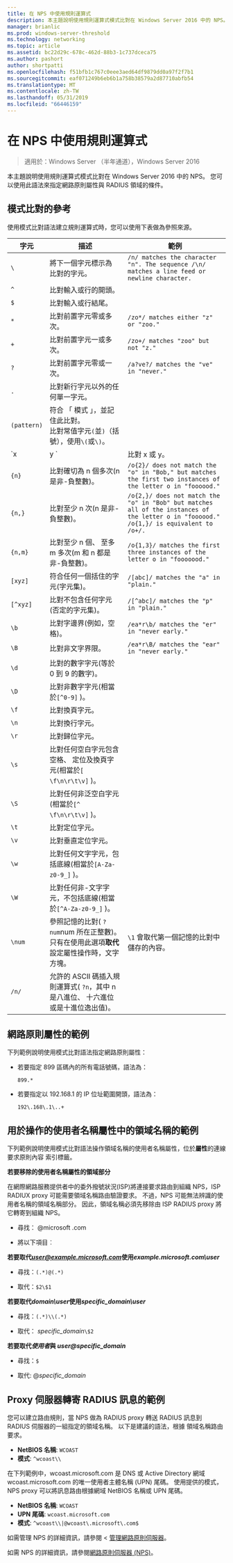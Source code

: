 ```yaml
---
title: 在 NPS 中使用規則運算式
description: 本主題說明使用規則運算式模式比對在 Windows Server 2016 中的 NPS。 您可以使用此語法來指定網路原則屬性與 RADIUS 領域的條件。
manager: brianlic
ms.prod: windows-server-threshold
ms.technology: networking
ms.topic: article
ms.assetid: bc22d29c-678c-462d-88b3-1c737dceca75
ms.author: pashort
author: shortpatti
ms.openlocfilehash: f51bfb1c767c0eee3aed64df9879dd0a97f2f7b1
ms.sourcegitcommit: eaf071249b6eb6b1a758b38579a2d87710abfb54
ms.translationtype: MT
ms.contentlocale: zh-TW
ms.lasthandoff: 05/31/2019
ms.locfileid: "66446159"
---
```

# <a name="use-regular-expressions-in-nps"></a>在 NPS 中使用規則運算式

>適用於：Windows Server （半年通道），Windows Server 2016

本主題說明使用規則運算式模式比對在 Windows Server 2016 中的 NPS。 您可以使用此語法來指定網路原則屬性與 RADIUS 領域的條件。

## <a name="pattern-matching-reference"></a>模式比對的參考

使用模式比對語法建立規則運算式時，您可以使用下表做為參照來源。


|  字元  |                                                                                 描述                                                                                  |                                                                 範例                                                                 |
|-------------|------------------------------------------------------------------------------------------------------------------------------------------------------------------------------|-----------------------------------------------------------------------------------------------------------------------------------------|
|     `\`     |                                                              將下一個字元標示為 比對的字元。                                                               |                      `/n/ matches the character "n". The sequence /\n/ matches a line feed or newline character.`                       |
|     `^`     |                                                                 比對輸入或行的開頭。                                                                  |                                                                 &nbsp;                                                                  |
|     `$`     |                                                                    比對輸入或行結尾。                                                                     |                                                                 &nbsp;                                                                  |
|     `*`     |                                                             比對前置字元零或多次。                                                              |                                                  `/zo*/ matches either "z" or "zoo."`                                                   |
|     `+`     |                                                              比對前置字元一或多次。                                                              |                                                   `/zo+/ matches "zoo" but not "z."`                                                    |
|     `?`     |                                                              比對前置字元零或一次。                                                              |                                                 `/a?ve?/ matches the "ve" in "never."`                                                  |
|     `.`     |                                                           比對新行字元以外的任何單一字元。                                                           |                                                                 &nbsp;                                                                  |
| `(pattern)` |                         符合 「 模式 」，並記住此比對。<br />比對常值字元`(`並`)`（括號），使用`\(`或`\)`。                         |                                                                 &nbsp;                                                                  |
|     \`x     |                                                                                     y \`                                                                                     |                                                         比對 x 或 y。                                                          |
|   `{n} `    |                                                          比對確切為 n 個多次\(n 是非\-負整數\)。                                                           |               `/o{2}/ does not match the "o" in "Bob," but matches the first two instances of the letter o in "foooood."`               |
|   `{n,}`    |                                                          比對至少 n 次\(n 是非\-負整數\)。                                                          | `/o{2,}/ does not match the "o" in "Bob" but matches all of the instances of the letter o in "foooood." /o{1,}/ is equivalent to /o+/.` |
|   `{n,m}`   |                                                比對至少 n 個、 至多 m 多次\(m 和 n 都是非\-負整數\)。                                                |                               `/o{1,3}/ matches the first three instances of the letter o in "fooooood."`                               |
|   `[xyz]`   |                                                       符合任何一個括住的字元\(字元集\)。                                                        |                                                  `/[abc]/ matches the "a" in "plain."`                                                  |
|  `[^xyz]`   |                                                  比對不包含任何字元\(否定的字元集\)。                                                  |                                                 `/[^abc]/ matches the "p" in "plain."`                                                  |
|    `\b`     |                                                              比對字邊界\(例如，空格\)。                                                               |                                              `/ea*r\b/ matches the "er" in "never early."`                                              |
|    `\B`     |                                                                         比對非文字界限。                                                                          |                                             `/ea*r\B/ matches the "ear" in "never early."`                                              |
|    `\d`     |                                                       比對的數字字元\(等於 0 到 9 的數字\)。                                                        |                                                                 &nbsp;                                                                  |
|    `\D`     |                                                           比對非數字字元\(相當於`[^0-9]` \)。                                                           |                                                                 &nbsp;                                                                  |
|    `\f`     |                                                                        比對換頁字元。                                                                        |                                                                 &nbsp;                                                                  |
|    `\n`     |                                                                        比對換行字元。                                                                        |                                                                 &nbsp;                                                                  |
|    `\r`     |                                                                     比對歸位字元。                                                                     |                                                                 &nbsp;                                                                  |
|    `\s`     |                                   比對任何空白字元包含空格、 定位及換頁字元\(相當於`[ \f\n\r\t\v]` \)。                                   |                                                                 &nbsp;                                                                  |
|    `\S`     |                                                  比對任何非泛空白字元\(相當於`[^ \f\n\r\t\v]` \)。                                                   |                                                                 &nbsp;                                                                  |
|    `\t`     |                                                                           比對定位字元。                                                                           |                                                                 &nbsp;                                                                  |
|    `\v`     |                                                                      比對垂直定位字元。                                                                       |                                                                 &nbsp;                                                                  |
|    `\w`     |                                              比對任何文字字元，包括底線\(相當於`[A-Za-z0-9_]` \)。                                              |                                                                 &nbsp;                                                                  |
|    `\W`     |                                           比對任何非\-文字字元，不包括底線\(相當於`[^A-Za-z0-9_]` \)。                                           |                                                                 &nbsp;                                                                  |
|   `\num`    | 參照記憶的比對\( `?num`num 所在正整數\)。  只有在使用此選項**取代**設定屬性操作時，文字方塊。 |                                       `\1` 會取代第一個記憶的比對中儲存的內容。                                       |
|   `/n/ `    |                      允許的 ASCII 碼插入規則運算式\( `?n`，其中 n 是八進位、 十六進位或是十進位逸出值\)。                       |                                                                 &nbsp;                                                                  |

## <a name="examples-for-network-policy-attributes"></a>網路原則屬性的範例

下列範例說明使用模式比對語法指定網路原則屬性：

- 若要指定 899 區碼內的所有電話號碼，語法為：

     `899.*`

- 若要指定以 192.168.1 的 IP 位址範圍開頭，語法為：

    `192\.168\.1\..+`

## <a name="examples-for-manipulation-of-the-realm-name-in-the-user-name-attribute"></a>用於操作的使用者名稱屬性中的領域名稱的範例

下列範例說明使用模式比對語法操作領域名稱的使用者名稱屬性，位於**屬性**的連線要求原則內容 索引標籤。

**若要移除的使用者名稱屬性的領域部分**

在網際網路服務提供者中的委外撥號狀況\(ISP\)將連接要求路由到組織 NPS，ISP RADIUX proxy 可能需要領域名稱路由驗證要求。 不過，NPS 可能無法辨識的使用者名稱的領域名稱部分。 因此，領域名稱必須先移除由 ISP RADIUS proxy 將它轉寄到組織 NPS。

- 尋找： @microsoft \.com

- 將以下項目︰

**若要取代<em>user@example.microsoft.com</em>使用*example.microsoft.com\user***

- 尋找：`(.*)@(.*)`

- 取代：`$2\$1`



**若要取代*domain\user*使用*specific_domain\user***

- 尋找：`(.*)\\(.*)`

- 取代： *specific_domain*`\$2`



<strong>若要取代*使用者*與 *user@specific_domain</strong>*

- 尋找：`$`

- 取代: @*specific_domain*

## <a name="example-for-radius-message-forwarding-by-a-proxy-server"></a>Proxy 伺服器轉寄 RADIUS 訊息的範例

您可以建立路由規則，當 NPS 做為 RADIUS proxy 轉送 RADIUS 訊息到 RADIUS 伺服器的一組指定的領域名稱。 以下是建議的語法，根據 領域名稱路由要求。

- **NetBIOS 名稱**: `WCOAST`
- **模式**:      `^wcoast\\`

在下列範例中，wcoast.microsoft.com 是 DNS 或 Active Directory 網域 wcoast.microsoft.com 的唯一使用者主體名稱 (UPN) 尾碼。 使用提供的模式，NPS proxy 可以將訊息路由根據網域 NetBIOS 名稱或 UPN 尾碼。

- **NetBIOS 名稱**: `WCOAST`
- **UPN 尾碼**:   `wcoast.microsoft.com`
- **模式**:      `^wcoast\\|@wcoast\.microsoft\.com$`


如需管理 NPS 的詳細資訊，請參閱 <<c0> [ 管理網路原則伺服器](nps-manage-top.md)。

如需 NPS 的詳細資訊，請參閱[網路原則伺服器 (NPS)](nps-top.md)。
